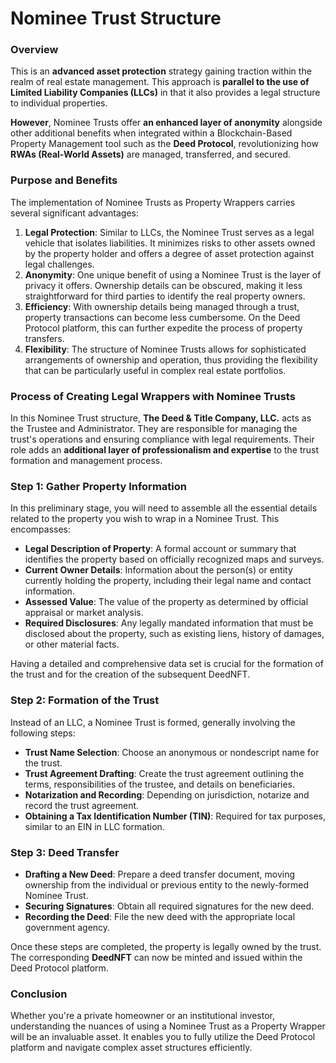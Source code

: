 # Nominee Trust Structure

### Overview

This is an **advanced asset protection** strategy gaining traction within the realm of real estate management. This approach is **parallel to the use of Limited Liability Companies (LLCs)** in that it also provides a legal structure to individual properties.&#x20;

**However**, Nominee Trusts offer **an enhanced layer of anonymity** alongside other additional benefits when integrated within a Blockchain-Based Property Management tool such as the **Deed Protocol**, revolutionizing how **RWAs (Real-World Assets)** are managed, transferred, and secured.

### Purpose and Benefits

The implementation of Nominee Trusts as Property Wrappers carries several significant advantages:

1. **Legal Protection**: Similar to LLCs, the Nominee Trust serves as a legal vehicle that isolates liabilities. It minimizes risks to other assets owned by the property holder and offers a degree of asset protection against legal challenges.
2. **Anonymity**: One unique benefit of using a Nominee Trust is the layer of privacy it offers. Ownership details can be obscured, making it less straightforward for third parties to identify the real property owners.
3. **Efficiency**: With ownership details being managed through a trust, property transactions can become less cumbersome. On the Deed Protocol platform, this can further expedite the process of property transfers.
4. **Flexibility**: The structure of Nominee Trusts allows for sophisticated arrangements of ownership and operation, thus providing the flexibility that can be particularly useful in complex real estate portfolios.

### Process of Creating Legal Wrappers with Nominee Trusts

In this Nominee Trust structure, **The Deed & Title Company, LLC.** acts as the Trustee and Administrator. They are responsible for managing the trust's operations and ensuring compliance with legal requirements. Their role adds an **additional layer of professionalism and expertise** to the trust formation and management process.

### **Step 1: Gather Property Information**

In this preliminary stage, you will need to assemble all the essential details related to the property you wish to wrap in a Nominee Trust. This encompasses:

* **Legal Description of Property**: A formal account or summary that identifies the property based on officially recognized maps and surveys.
* **Current Owner Details**: Information about the person(s) or entity currently holding the property, including their legal name and contact information.
* **Assessed Value**: The value of the property as determined by official appraisal or market analysis.
* **Required Disclosures**: Any legally mandated information that must be disclosed about the property, such as existing liens, history of damages, or other material facts.

Having a detailed and comprehensive data set is crucial for the formation of the trust and for the creation of the subsequent DeedNFT.

### **Step 2: Formation of the Trust**

Instead of an LLC, a Nominee Trust is formed, generally involving the following steps:

* **Trust Name Selection**: Choose an anonymous or nondescript name for the trust.
* **Trust Agreement Drafting**: Create the trust agreement outlining the terms, responsibilities of the trustee, and details on beneficiaries.
* **Notarization and Recording**: Depending on jurisdiction, notarize and record the trust agreement.
* **Obtaining a Tax Identification Number (TIN)**: Required for tax purposes, similar to an EIN in LLC formation.

### Step 3: Deed Transfer

* **Drafting a New Deed**: Prepare a deed transfer document, moving ownership from the individual or previous entity to the newly-formed Nominee Trust.
* **Securing Signatures**: Obtain all required signatures for the new deed.
* **Recording the Deed**: File the new deed with the appropriate local government agency.

Once these steps are completed, the property is legally owned by the trust. The corresponding **DeedNFT** can now be minted and issued within the Deed Protocol platform.

### Conclusion

Whether you're a private homeowner or an institutional investor, understanding the nuances of using a Nominee Trust as a Property Wrapper will be an invaluable asset. It enables you to fully utilize the Deed Protocol platform and navigate complex asset structures efficiently.
